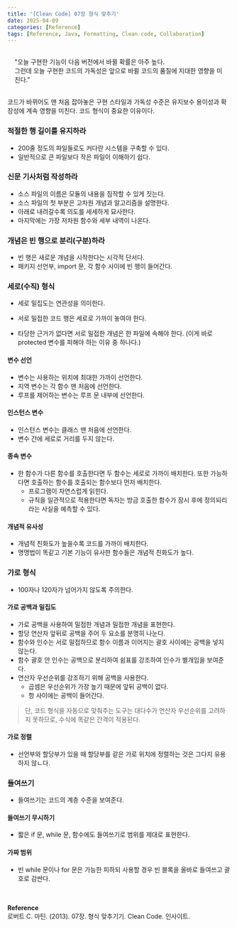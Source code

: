 ```yaml
---
title: '[Clean Code] 07장 형식 맞추기'
date: 2025-04-09
categories: [Reference]
tags: [Reference, Java, Formatting, Clean code, Collaboration]
---
```


<div style="padding: 1rem">
"오늘 구현한 기능이 다음 버전에서 바뀔 확률은 아주 높다. <br />
그런데 오늘 구현한 코드의 가독성은 앞으로 바뀔 코드의 품질에 지대한 영향을 미친다."
</div>

코드가 바뀌어도 맨 처음 잡아놓은 구현 스타일과 가독성 수준은 유지보수 용이성과 확장성에 계속 영향을 미친다. 코드 형식이 중요한 이유이다. 

### 적절한 행 길이를 유지하라
- 200줄 정도의 파일들로도 커다란 시스템을 구축할 수 있다.
- 일반적으로 큰 파일보다 작은 파일이 이해하기 쉽다.

### 신문 기사처럼 작성하라
- 소스 파일의 이름은 모듈의 내용을 짐작할 수 있게 짓는다.
- 소스 파일의 첫 부분은 고차원 개념과 알고리즘을 설명한다.
- 아래로 내려갈수록 의도를 세세하게 묘사한다.
- 마지막에는 가장 저차원 함수와 세부 내역이 나온다.

### 개념은 빈 행으로 분리(구분)하라
- 빈 행은 새로운 개념을 시작한다는 시각적 단서다.
- 패키지 선언부, import 문, 각 함수 사이에 빈 행이 들어간다.

### 세로(수직) 형식
- 세로 밀집도는 연관성을 의미한다.
- 서로 밀접한 코드 행은 세로로 가까이 놓여야 한다.

- 타당한 근거가 없다면 서로 밀접한 개념은 한 파일에 속해야 한다. (이게 바로 protected 변수를 피해야 하는 이유 중 하나다.)

#### 변수 선언
- 변수는 사용하는 위치에 최대한 가까이 선언한다.
- 지역 변수는 각 함수 맨 처음에 선언한다.
- 루프를 제어하는 변수는 루프 문 내부에 선언한다.

#### 인스턴스 변수
- 인스턴스 변수는 클래스 맨 처음에 선언한다.
- 변수 간에 세로로 거리를 두지 않는다.

#### 종속 변수
- 한 함수가 다른 함수를 호출한다면 두 함수는 세로로 가까이 배치한다. 또한 가능하다면 호출하는 함수를 호출되는 함수보다 먼저 배치한다.
    - 프로그램이 자연스럽게 읽힌다.
    - 규칙을 일관적으로 적용한다면 독자는 방금 호출한 함수가 잠시 후에 정의되리라는 사실을 예측할 수 있다.

#### 개념적 유사성
- 개념적 친화도가 높을수록 코드를 가까이 배치한다.
- 명명법이 똑같고 기본 기능이 유사한 함수들은 개념적 친화도가 높다. 

### 가로 형식
- 100자나 120자가 넘어가지 않도록 주의한다.

#### 가로 공백과 밀집도
- 가로 공백을 사용하여 밀접한 개념과 밀접한 개념을 표현한다.
- 할당 연산자 앞뒤로 공백을 주어 두 요소를 분명히 나눈다.
- 함수와 인수는 서로 밀접하므로 함수 이름과 이어지는 괄호 사이에는 공백을 넣지 않는다.
- 함수 괄호 안 인수는 공백으로 분리하여 쉼표를 강조하여 인수가 별개임을 보여준다.
- 연산자 우선순위를 강조하기 위해 공백을 사용한다.
  - 곱셈은 우선순위가 가장 높기 때문에 앞뒤 공백이 없다.
  - 항 사이에는 공백이 들어간다.

> 단, 코드 형식을 자동으로 맞춰주는 도구는 대다수가 연산자 우선순위를 고려하지 못하므로, 수식에 똑같은 간격이 적용된다.

#### 가로 정렬
- 선언부와 할당부가 있을 때 할당부를 같은 가로 위치에 정렬하는 것은 그다지 유용하지 않ㄴ다.

### 들여쓰기
- 들여쓰기는 코드의 계층 수준을 보여준다.

#### 들여쓰기 무시하기
- 짧은 if 문, while 문, 함수에도 들여쓰기로 범위를 제대로 표현한다.

#### 가짜 범위
- 빈 while 문이나 for 문은 가능한 피하되 사용할 경우 빈 블록을 올바로 들여쓰고 괄호로 감싼다.


<div style="margin-top: 3rem"></div>

**Reference**   
로버트 C. 마틴. (2013). 07장. 형식 맞추기기. Clean Code. 인사이트.
